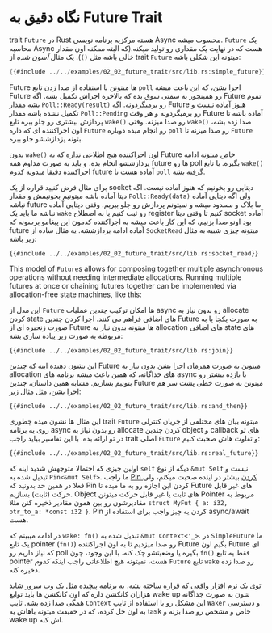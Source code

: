 # نگاه دقیق به Future Trait

trait `Future` در Rust هسته مرکزیه برنامه نویسی Async محسوب میشه.
`Future` یک محاسبه Async هست که در نهایت یک مقداری رو تولید میکنه.(که البته ممکنه اون مقدار خالی باشه مثل `()`). یک مثال _آسون شده_ از trait `Future` میتونه این شکلی باشه:

```rust
{{#include ../../examples/02_02_future_trait/src/lib.rs:simple_future}}
```

Future ها میتونن با استفاده از صدا زدن تابع `poll` اجرا بشن، که این باعث میشه Future رو همینجور به سمتی سوق بده که بالاخره اجراش تکمیل بشه.
اگه Future تموم بشه مقدار `Poll::Ready(result)` رو برمیگردونه. اگه Future هنوز آماده نیست و تکمیل نشده باشه مقدار `Poll::Pending` رو برمیگردونه و هر وقت Future آماده باشه تا پردازش بیشتری رو جلو ببره تابع `wake()` رو صدا میزنه.
وقتی `wake()` صدا زده بشه، اون اجراکننده ای که داره `Future` رو انجام میده دوباره `poll` رو صدا میزنه تا `Future` بتونه پزدازششو جلو ببره.

بدون `wake()` اون اجراکننده هیچ اطلاعی نداره که یه Future خاص میتونه ادامه پردازششو انجام بده، و باید به صورت مداوم همه future ها رو poll بگیره. با تابع `wake()` اجراکننده دقیقا میدونه کدوم future آماده هست تا `poll` گرفته بشه.

برای مثال فرض کنیید قراره از یک socket دیتایی رو بخونیم که هنوز آماده نیست. اگه دیتا آماده باشه میتونیم بخونیمش و مقدار `Poll::Ready(data)` ولی اگه دیتایی آماده نباشه future ما بلاک و مسدود میشه و نمیتونم پردازش رو جلو ببریم. وقتی دیتایی آماده نباشه ما باید یک `wake` رو ثبت کنیم یا به اصطلاح register کنیم تا وقتی دیتا socket آماده بود اونو صدا بزنیم، که این کار باعث میشه به اجراکننده کدمون این پیغامو برسونه که future آماده ادامه پردازششه. یه مثال ساده از `SocketRead` میتونه چیزی شبیه به مثال زیر باشه:

```rust,ignore
{{#include ../../examples/02_02_future_trait/src/lib.rs:socket_read}}
```

This model of `Future`s allows for composing together multiple asynchronous
operations without needing intermediate allocations. Running multiple futures
at once or chaining futures together can be implemented via allocation-free
state machines, like this:

این مدل از `Future` ها امکان ترکیب چندین عملیات async رو بدون نیاز به allocate کردن state های اضافی فراهم می کنند.
اجرا کردن چندین Future به صورت یکجا یا به صورت زنجیره ای از Future ها میتونه بدون نیاز به allocation های اضافی state های مربوطه به صورت زیر پیاده سازی بشه:

```rust,ignore
{{#include ../../examples/02_02_future_trait/src/lib.rs:join}}
```

این نشون دهنده اینه که چندین Future میتونن به صورت همزمان اجرا بشن بدون نیاز به allocation های جداگانه، که همین باعث میشه برنامه های async با بازده بیشتر رو بتونیم بسازیم.
مشابه همین داستان، چندین Future میتونن به صورت خطی پشت سر هم اجرا بشن، مثل مثال زیر:

```rust,ignore
{{#include ../../examples/02_02_future_trait/src/lib.rs:and_then}}
```

این مثال ها نشون میده چطوری trait `Future` میتونه بیان های مختلفی از جریان کنترلی روی یه برنامه async رو بدون نیاز به allocate کردن چندین object و callback های تو در تو ارائه بده.
با این تفاسیر بیاید راجب trait اصلی `Future` و تفاوت هاش صحبت کنیم:

```rust,ignore
{{#include ../../examples/02_02_future_trait/src/lib.rs:real_future}}
```

اولین چیزی که احتمالا متوجهش شدید اینه که `self` دیگه از نوع `&mut Self` نیست و تبدیل شده به `Pin<&mut Self>`.
ما راجب [Pin کردن][pinning] بیشتر در اینده صحبت میکنم، ولی فعلا در همین حد بدونید که Pin کردن این اجازه رو به ما میده تا Future های غیر قابل حرکت (ثابت) بسازیم. Object های ثابت یا غیر قابل حرکت میتونن Pointer مربوط به مقادیرشون رو بین همون مقادیر ذخیره کنن مثلا
`struct MyFut { a: i32, ptr_to_a: *const i32 }`. Pin کردن یه چیز واجب برای استفاده از async/await هست.

در ادامه میبینم که `wake: fn()` تبدیل شده به `&mut Context<'_>`. در `SimpleFuture` ما یک تابع pointer (`fn()`) رو صدا میزدیم تا به اون اجراکننده Future بگیم اون Future ای که نیاز داریم رو poll بگیره یا وضعیتشو چک کنه.
با این وجود، چون `fn()` فقط یه تابع pointer هست، نمیتونه هیچ اطلاعاتی راجب اینکه _کدوم_ `Future` تابع `wake` رو صدا زده ذخیره کنه.

توی یک نرم افزار واقعی که قراره ساخته بشه، یه برنامه پیچیده مثل یک وب سرور شاید هزاران کانکشن داره که اون کانکشن ها باید توابع wake up شون به صورت جداگانه همگی صدا زده بشه. تایپ `Context` این مشکل رو با استفاده از تایپ `Waker` و دسترسی به اون حل کرده، که در حقیقت میتونه باهاش یه task خاص و مشخص رو صدا بزنه و wake up اش کنه.

[pinning]: ../04_pinning/01_chapter.md
